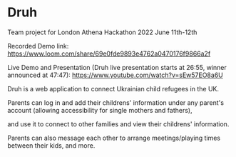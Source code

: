 # Druh

Team project for London Athena Hackathon 2022 June 11th-12th

Recorded Demo link:
https://www.loom.com/share/69e0fde9893e4762a0470176f9866a2f

Live Demo and Presentation (Druh live presentation starts at 26:55, winner announced at 47:47):
https://www.youtube.com/watch?v=sEw57EO8a6U

Druh is a web application to connect Ukrainian child refugees in the UK.

Parents can log in and add their childrens' information under any parent's account (allowing accessibility for single mothers and fathers),

and use it to connect to other families and view their childrens' information.

Parents can also message each other to arrange meetings/playing times between their kids, and more.
